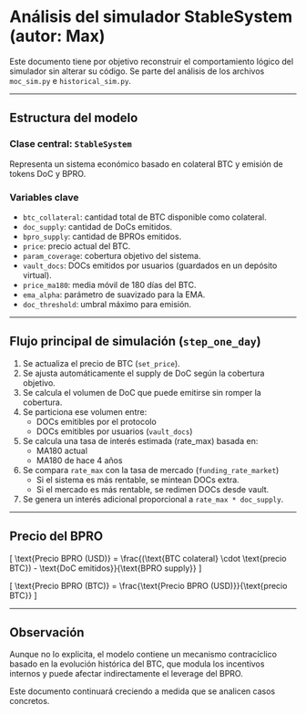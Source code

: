 # Análisis del simulador StableSystem (autor: Max)

Este documento tiene por objetivo reconstruir el comportamiento lógico del simulador sin alterar su código. Se parte del análisis de los archivos `moc_sim.py` e `historical_sim.py`.

---

## Estructura del modelo

### Clase central: `StableSystem`

Representa un sistema económico basado en colateral BTC y emisión de tokens DoC y BPRO.

### Variables clave

- `btc_collateral`: cantidad total de BTC disponible como colateral.
- `doc_supply`: cantidad de DoCs emitidos.
- `bpro_supply`: cantidad de BPROs emitidos.
- `price`: precio actual del BTC.
- `param_coverage`: cobertura objetivo del sistema.
- `vault_docs`: DOCs emitidos por usuarios (guardados en un depósito virtual).
- `price_ma180`: media móvil de 180 días del BTC.
- `ema_alpha`: parámetro de suavizado para la EMA.
- `doc_threshold`: umbral máximo para emisión.

---

## Flujo principal de simulación (`step_one_day`)

1. Se actualiza el precio de BTC (`set_price`).
2. Se ajusta automáticamente el supply de DoC según la cobertura objetivo.
3. Se calcula el volumen de DoC que puede emitirse sin romper la cobertura.
4. Se particiona ese volumen entre:
   - DOCs emitibles por el protocolo
   - DOCs emitibles por usuarios (`vault_docs`)
5. Se calcula una tasa de interés estimada (rate_max) basada en:
   - MA180 actual
   - MA180 de hace 4 años
6. Se compara `rate_max` con la tasa de mercado (`funding_rate_market`)
   - Si el sistema es más rentable, se mintean DOCs extra.
   - Si el mercado es más rentable, se redimen DOCs desde vault.
7. Se genera un interés adicional proporcional a `rate_max * doc_supply`.

---

## Precio del BPRO

\[
\text{Precio BPRO (USD)} = \frac{(\text{BTC colateral} \cdot \text{precio BTC}) - \text{DoC emitidos}}{\text{BPRO supply}}
\]

\[
\text{Precio BPRO (BTC)} = \frac{\text{Precio BPRO (USD)}}{\text{precio BTC}}
\]

---

## Observación

Aunque no lo explicita, el modelo contiene un mecanismo contracíclico basado en la evolución histórica del BTC, que modula los incentivos internos y puede afectar indirectamente el leverage del BPRO.

Este documento continuará creciendo a medida que se analicen casos concretos.

